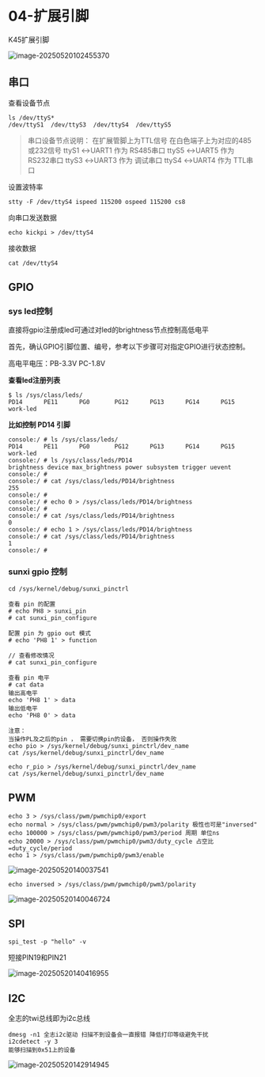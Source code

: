 # 04-扩展引脚

K45扩展引脚 

![image-20250520102455370](http://tanzhtanzh.oss-cn-shenzhen.aliyuncs.com/img/image-20250520102455370.png)



## 串口

查看设备节点

```shell
ls /dev/ttyS*
/dev/ttyS1  /dev/ttyS3  /dev/ttyS4  /dev/ttyS5
```

>串口设备节点说明：
>在扩展管脚上为TTL信号 在白色端子上为对应的485或232信号
>	ttyS1  ↔UART1 作为 RS485串口
>	ttyS5  ↔UART5 作为 RS232串口
>	ttyS3  ↔UART3 作为 调试串口
>	ttyS4  ↔UART4 作为 TTL串口


设置波特率

``` 
stty -F /dev/ttyS4 ispeed 115200 ospeed 115200 cs8
```

向串口发送数据

``` shell
echo kickpi > /dev/ttyS4
```

接收数据

``` shell
cat /dev/ttyS4
```



## GPIO

### sys led控制

直接将gpio注册成led可通过对led的brightness节点控制高低电平

首先，确认GPIO引脚位置、编号，参考以下步骤可对指定GPIO进行状态控制。

高电平电压：PB-3.3V PC-1.8V

**查看led注册列表**

```shell
$ ls /sys/class/leds/
PD14      PE11      PG0       PG12      PG13      PG14      PG15      work-led
```



**比如控制 PD14 引脚**

```shell
console:/ # ls /sys/class/leds/
PD14      PE11      PG0       PG12      PG13      PG14      PG15      work-led
console:/ # ls /sys/class/leds/PD14
brightness device max_brightness power subsystem trigger uevent
console:/ #
console:/ # cat /sys/class/leds/PD14/brightness
255
console:/ #
console:/ # echo 0 > /sys/class/leds/PD14/brightness
console:/ #
console:/ # cat /sys/class/leds/PD14/brightness
0
console:/ # echo 1 > /sys/class/leds/PD14/brightness
console:/ # cat /sys/class/leds/PD14/brightness
1
console:/ #
```



### sunxi gpio 控制

``` shell
cd /sys/kernel/debug/sunxi_pinctrl

查看 pin 的配置
# echo PH8 > sunxi_pin
# cat sunxi_pin_configure

配置 pin 为 gpio out 模式
# echo 'PH8 1' > function

// 查看修改情况				
# cat sunxi_pin_configure

查看 pin 电平
# cat data
输出高电平
echo 'PH8 1' > data
输出低电平
echo 'PH8 0' > data

注意：
当操作PL及之后的pin ， 需要切换pin的设备， 否则操作失败
echo pio > /sys/kernel/debug/sunxi_pinctrl/dev_name
cat /sys/kernel/debug/sunxi_pinctrl/dev_name

echo r_pio > /sys/kernel/debug/sunxi_pinctrl/dev_name
cat /sys/kernel/debug/sunxi_pinctrl/dev_name
```



## PWM

``` shell
echo 3 > /sys/class/pwm/pwmchip0/export
echo normal > /sys/class/pwm/pwmchip0/pwm3/polarity 极性也可是"inversed"
echo 100000 > /sys/class/pwm/pwmchip0/pwm3/period 周期 单位ns
echo 20000 > /sys/class/pwm/pwmchip0/pwm3/duty_cycle 占空比=duty_cycle/period
echo 1 > /sys/class/pwm/pwmchip0/pwm3/enable
```

![image-20250520140037541](http://tanzhtanzh.oss-cn-shenzhen.aliyuncs.com/img/image-20250520140037541.png)

``` shell
echo inversed > /sys/class/pwm/pwmchip0/pwm3/polarity
```

![image-20250520140046724](http://tanzhtanzh.oss-cn-shenzhen.aliyuncs.com/img/image-20250520140046724.png)

## SPI

``` shell
spi_test -p "hello" -v
```

短接PIN19和PIN21

![image-20250520140416955](http://tanzhtanzh.oss-cn-shenzhen.aliyuncs.com/img/image-20250520140416955.png)



## I2C

全志的twi总线即为i2c总线

``` 
dmesg -n1 全志i2c驱动 扫描不到设备会一直报错 降低打印等级避免干扰
i2cdetect -y 3
能够扫描到0x51上的设备
```

![image-20250520142914945](http://tanzhtanzh.oss-cn-shenzhen.aliyuncs.com/img/image-20250520142914945.png)
